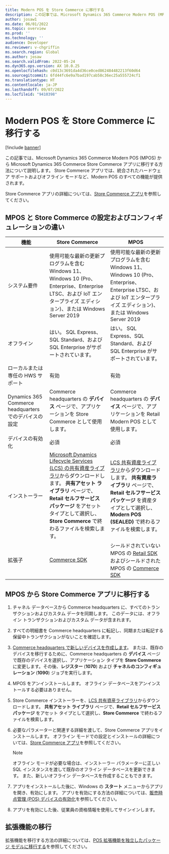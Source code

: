 ```yaml
---
title: Modern POS を Store Commerce に移行する
description: この記事では、Microsoft Dynamics 365 Commerce Modern POS (MPOS) から Microsoft Dynamics 365 Commerce Store Commerce アプリに移行する方法について説明します。
author: josaw1
ms.date: 06/01/2022
ms.topic: overview
ms.prod: ''
ms.technology: ''
audience: Developer
ms.reviewer: v-chgriffin
ms.search.region: Global
ms.author: josaw
ms.search.validFrom: 2022-05-24
ms.dyn365.ops.version: AX 10.0.25
ms.openlocfilehash: c0d13c3691da4d36ce0ced862484482213f60d64
ms.sourcegitcommit: 6fd44fc6e9a7bad197cab58c36ec25a555724cf1
ms.translationtype: HT
ms.contentlocale: ja-JP
ms.lasthandoff: 09/07/2022
ms.locfileid: "9410398"
---
```

# <a name="migrate-modern-pos-to-store-commerce"></a>Modern POS を Store Commerce に移行する

[!include [banner](../../includes/banner.md)]

この記事では、Microsoft Dynamics 365 Commerce Modern POS (MPOS) から Microsoft Dynamics 365 Commerce Store Commerce アプリに移行する方法について説明します。 Store Commerce アプリでは、統合されたハードウェア サポートおよびオフライン モードなど、Modern POS のすべての機能が提供されます。

Store Commerce アプリの詳細については、[Store Commerce アプリ](../store-commerce.md)を参照してください。

## <a name="setup-and-configuration-differences-between-mpos-and-store-commerce"></a>MPOS と Store Commerce の設定およびコンフィギュレーションの違い

| 機能 | Store Commerce | MPOS |
| ------ | ------ |------ |
| システム要件 | 使用可能な最新の更新プログラムを含む Windows 11、Windows 10 (Pro、Enterprise、Enterprise LTSC、および IoT エンタープライズ エディション)、または Windows Server 2019 | 使用可能な最新の更新プログラムを含む Windows 11、Windows 10 (Pro、Enterprise、Enterprise LTSC、および IoT エンタープライズ エディション)、または Windows Server 2019 |
| オフライン | はい。 SQL Express、SQL Standard、および SQL Enterprise がサポートされています。 | はい。 SQL Express、SQL Standard、および SQL Enterprise がサポートされています。 |
| ローカルまたは専任の HWS サポート | 有効 | 有効 | 
| Dynamics 365 Commerce headquarters でのデバイスの設定 | Commerce headquarters の **デバイス** ページで、アプリケーションを Store Commerce として使用します。 | Commerce headquarters の **デバイス** ページで、アプリケーションを Retail Modern POS として使用します。 |
| デバイスの有効化 | 必須 | 必須 |
|  インストーラー | [Microsoft Dynamics Lifecycle Services (LCS) の共有資産ライブラリ](https://lcs.dynamics.com/V2/SharedAssetLibrary)からダウンロードします。 **共有アセット ライブラリ** ページで、**Retail セルフサービス パッケージ** をアセット タイプとして選択し、**Store Commerce** で終わるファイルを検索します。 | [LCS 共有資産ライブラリ](https://lcs.dynamics.com/V2/SharedAssetLibrary)からダウンロードします。 **共有資産ライブラリ** ページで、**Retail セルフサービス パッケージ** を資産タイプとして選択し、**Modern POS (SEALED)** で終わるファイルを検索します。 |
| 拡張子 | [Commerce SDK](https://github.com/microsoft/Dynamics365Commerce.InStore) | シールドされていない MPOS の [Retail SDK](../retail-sdk/retail-sdk-overview.md) およびシールドされた MPOS の [Commerce SDK](https://github.com/microsoft/Dynamics365Commerce.InStore) |
 
## <a name="migrate-to-the-store-commerce-app-from-mpos"></a>MPOS から Store Commerce アプリに移行する

1. チャネル データベースから Commerce headquarters に、すべてのトランザクションおよびカスタム データを同期します。 このデータには、オフライン トランザクションおよびカスタム データが含まれます。
1. すべての明細書を Commerce headquarters に転記し、同期または転記する保留中トランザクションがないことを確認します。
1. [Commerce headquarters で新しいデバイスを作成します](../../tasks/create-associate-device.md)。 または、既存のデバイスを移行するために、Commerce headquarters の **デバイス** ページで既存のデバイスを選択し、アプリケーション タイプを **Store Commerce** に変更します。その後、**レジスター** (**1070**) および **チャネルのコンフィギュレーション** (**1090**) ジョブを実行します。
1. MPOS をアンインストールします。 オフライン データベースをアンインストールする必要はありません。
1. Store Commerce インストーラーを、[LCS 共有資産ライブラリ](https://lcs.dynamics.com/V2/SharedAssetLibrary)からダウンロードします。 **共有アセット ライブラリ** ページで、**Retail セルフサービス パッケージ** をアセット タイプとして選択し、**Store Commerce** で終わるファイルを検索します。
1. 必要なパラメーターと関連する詳細を渡して、Store Commerce アプリをインストールします。 オフライン モードでの設定とインストールの詳細については、[Store Commerce アプリ](../store-commerce.md)を参照してください。

    > [!NOTE]
    > オフライン モードが必要な場合は、インストーラー パラメーターに正しい SQL インスタンスを渡して既存のオフライン データベースを更新できます。 また、新しいオフライン データベースを作成することもできます。

1. アプリをインストールした後に、Windows の **スタート** メニューからアプリを開き、有効にします。 アプリを有効にする方法の詳細については、[販売時点管理 (POS) デバイスの有効化](../retail-device-activation.md)を参照してください。
1. アプリを有効にした後、従業員の資格情報を使用してサインインします。

## <a name="migrate-extensions"></a>拡張機能の移行

拡張機能を移行する方法の詳細については、[POS 拡張機能を独立したパッケージ モデルに移行する](migrate-pos-extension.md)を参照してください。
